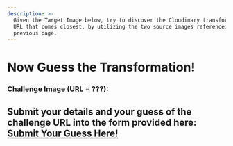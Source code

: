 ```yaml
---
description: >-
  Given the Target Image below, try to discover the Cloudinary transformation
  URL that comes closest, by utilizing the two source images referenced in the
  previous page.
---
```


# Now Guess the Transformation!

### Challenge Image \(**URL = ???**\): <a id="challenge-image-url"></a>











## Submit your details and your guess of the challenge URL into the form provided here: [Submit Your Guess Here!](http://cloudinary.rocks/jx-vienna)



